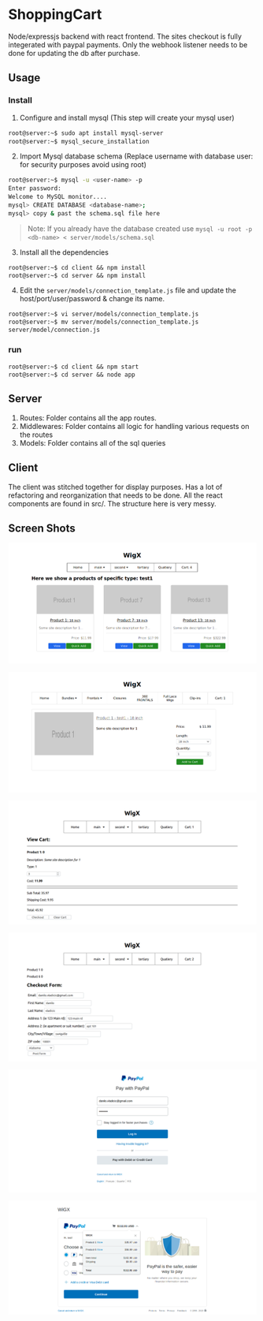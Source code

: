 # ShoppingCart
Node/expressjs backend with react frontend. The sites checkout is fully integerated with paypal payments.  Only the webhook listener needs to be done for updating the db after purchase.

## Usage
### Install
1) Configure and install mysql (This step will create your mysql user)

```sh
root@server:~$ sudo apt install mysql-server
root@server:~$ mysql_secure_installation
```
2) Import Mysql database schema (Replace username with database user: for security purposes avoid using root)

```bash
root@server:~$ mysql -u <user-name> -p 
Enter password:
Welcome to MySQL monitor....
mysql> CREATE DATABASE <database-name>;
mysql> copy & past the schema.sql file here
```
> Note: If you already have the database created use `mysql -u root -p <db-name> < server/models/schema.sql`

3) Install all the dependencies
```
root@server:~$ cd client && npm install
root@server:~$ cd server && npm install
```
4) Edit the `server/models/connection_template.js` file and update the host/port/user/password & change its name.
```
root@server:~$ vi server/models/connection_template.js
root@server:~$ mv server/models/connection_template.js server/model/connection.js
```
### run
```
root@server:~$ cd client && npm start
root@server:~$ cd server && node app
```
## Server
  1) Routes: Folder contains all the app routes.
  2) Middlewares: Folder contains all logic for handling various requests on the routes
  3) Models: Folder contains all of the sql queries

## Client
  The client was stitched together for display purposes. Has a lot of refactoring and reorganization that needs to be done. All the react components are found in src/.  The structure here is very messy.
 
## Screen Shots

![Image 1](screenshots/Pic1.png)

![Image 6](screenshots/Pic6.png)

![Image 2](screenshots/Pic2.png)

![Image 4](screenshots/Pic4.png)

![Image 3](screenshots/Pic3.png)

![Image 5](screenshots/Pic5.png)


